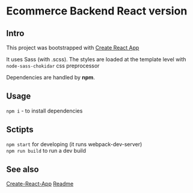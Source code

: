 # Ecommerce Backend React version

## Intro

This project was bootstrapped with [Create React App](https://github.com/facebook/create-react-app)

It uses Sass (with .scss). The styles are loaded at the template level with `node-sass-chokidar` css preprocessor

Dependencies are handled by **npm**.

## Usage

`npm i` - to install dependencies

## Sctipts

`npm start` for developing (it runs webpack-dev-server)  
`npm run build` to run a dev build

## See also

[Create-React-App](CRA.md)
[Readme](./README.md)
